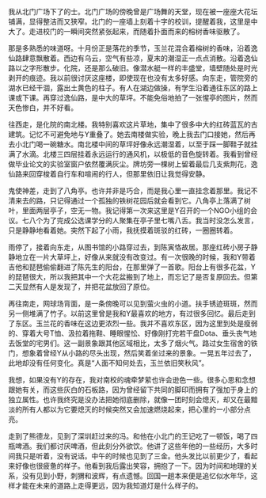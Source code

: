 我从北门广场下了的士。北门广场的傍晚曾是广场舞的天堂，现在被一座座大花坛铺满，显得整洁而又狭窄。北门的一座墙上刻着十字的校训，提醒着我，这里是中大了。走进校门的一瞬间突然紧张起来，而随着扑面而来的榕树香味驱散了。

那是多熟悉的味道呀。十月份正是落花的季节，玉兰花混合着榕树的香味，沿着逸仙路肆意飘散着。西边有乌云，空气有些凉，夏末的潮湿正一点点消散。沿着逸仙路以之字形散步。化院，还是那么破旧。像潜水艇一样的丰盛堂，墙壁随处是时光剥开的痕迹。我以前很讨厌这座楼，即使现在也没有太多好感。向东走，管院旁的湖水已经干涸，露出土黄色的柱子。有人在湖边做操，有学生沿着通往东区的路上课或下课。再穿过逸仙路，是中大的草坪。不能免俗地拍了一张惺亭的图片，然而天色惨白，并不好看。

往西走，是化院的南北楼。我特别喜欢这片草地，集中了很多中大的红砖蓝瓦的古建筑。记忆不可避免地与Y重叠了。她去南楼做实验，晚上我去门口接她，然后再去小北门喝一碗糖水。南北楼中间的草坪好像永远潮湿着，以至于踩一脚鞋子就挂满了水滴。北楼三四层挂着永远运行的通风机，以极低的音色旋转着。我看到曾经做毕业论文的实验室窗户依然覆满灰尘。牌坊旁一棵树上留着最后几支紫荆花，逸仙路来回穿梭着自行车和喧闹的行人，但那里依旧让我觉得安静。

鬼使神差，走到了八角亭。也许并非是巧合，而是我心里一直挂念着那里。我记不清来去的路，只记得通过一个孤独的铁树花园后就会看到它。八角亭上落满了树叶，里面两层亭子，空无一物。我记得第一次来这里是Y召开的一个NGO小组的会议。七八个为了完成公选课学分的人聚集在亭子里七嘴八舌。我当时没怎么发言，只是静静地看着她。突然下起了小雨，我抚摸着斑驳的红砖，一圈圈转着。

雨停了，接着向东走，从图书馆的小路穿过去，到陈寅恪故居。那座红砖小房子静静地立在一片大草坪上，好像从来就没有改变过。有一次很晚的时候，我和Y带着吉他和琵琶偷偷翻进了陈先生的阳台，在那里弹了一首歌。阳台上有很多花盆，Y的琵琶很大，所以我把其中一个大花盆搬到了地上，而忘记了是否复原回去。但第二天显然有人是发现了，并把花盆放回了原位。

再往南走，网球场背面，是一条傍晚可以见到萤火虫的小道。扶手锈迹斑斑，然而另一侧堆满了竹子。以前这里曾是我和Y最喜欢的地方，有过很多回忆。最后走到了东区。玉兰花的香味在这边更浓烈一些。我并不喜欢东区，因为这里到处是瘦弱的、穿着大号T恤、汲拉着拖鞋、睡眼惺忪、好像刚打完若干盘Dota、垂头丧气地去饭堂的宅男们。这一副景象跟其他区域相比，太多了烟火气。路过女生宿舍的铁门，想象着曾经Y从小路的尽头出现，然后笑着坐过来的景象。一晃五年过去了，此地却没有任何变化。真是“人面不知何处去，玉兰依旧笑秋风”。

我想，如果没有Y的存在，我对南校的魂牵梦萦也许会逊色一些。很多心思和念想跟她有关，而这些灰白的石板路，因为曾经留下共同的脚印而拥有了强加于身上的独立属性。也许我终究是没办法把她彻底删除，就像一团时刻会熄灭，却又在最黯淡的所有人都以为它要熄灭的时候突然又会加速燃烧起来，把心里的一小部分点亮。

走到了熊德龙，见到了深圳赶过来的冯。和他在小北门的王记吃了一顿饭，喝了四瓶啤酒。我们都讨厌啤酒，但此刻分外欲饮。他讲了这些年他的一些经历，大多时间我只是听着，没有说话。中午的时候也见到了三金。他头发比以前更少了，看起来好像也很疲惫的样子。他看到我后露出笑容，拥抱了一下。因为时间和地理的关系，没有见到小野，刺猬和波辉，有点遗憾。回国一趟本来便是追忆似水年华，这样才能在未来的道路上走得更远，因为我知道灯是什么样子的。